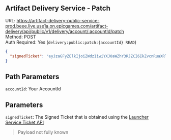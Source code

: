 ## Artifact Delivery Service - Patch

URL: https://artifact-delivery-public-service-prod.beee.live.use1a.on.epicgames.com/artifact-delivery/api/public/v1/delivery/account/:accountId/patch \
Method: POST \
Auth Required: Yes (`delivery:public:patch:{accountId} READ`)

```json
{
  "signedTicket": "eyJzaGFyZElkIjoiZWdzIiwiYXJ0aWZhY3RJZCI6IkZvcnRuaXRlIiwiZ3JhbnRBY2Nlc3NUb0RlcGVuZGVuY2llcyI6ZmFsc2UsImV4cGlyZXNBdCI6IjIwMjMtMDgtMzBUMTg6Mjk6MjdaIiwiYWNjb3VudElkIjoiOTRiMTU2OTUwNmIwNGY5Zjg1NTdhZjYxMWU4YzVlNDciLCJiaW5hcnlWZXJzaW9uIjoiKytGb3J0bml0ZStSZWxlYXNlLTI2LjAwLUNMLTI3NDI0NzkwLVdpbmRvd3MifQ==.Y2ZlMTRhNGQxMmQyMWY2ODAzOTc4NmY2MmY1YWViMjYzMDQxNGQyZjE0ODRjZWQxOGIyNTdiOTI2MmNlOWFmMA=="
}
```

## Path Parameters

`accountId`: Your AccountId

## Parameters

`signedTicket`: The Signed Ticket that is obtained using the [Launcher Service Ticket API](/EpicGames/LauncherService/Assets/V2/Ticket/CreateTicket.md)

> Payload not fully known
